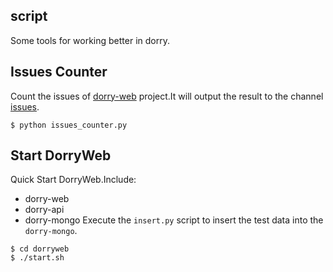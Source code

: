 ## script
Some tools for working better in dorry.

## Issues Counter
Count the issues of [dorry-web](https://github.com/MatchboxDorry/dorry-web) project.It will output the result to the channel [issues](https://dorry.slack.com/messages/issues/).
```
$ python issues_counter.py
```

## Start DorryWeb
Quick Start DorryWeb.Include:
* dorry-web
* dorry-api
* dorry-mongo
Execute the ```insert.py``` script to insert the test data into the ```dorry-mongo```.
```
$ cd dorryweb
$ ./start.sh
```
